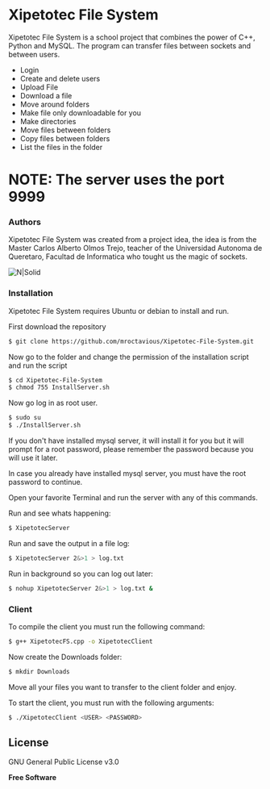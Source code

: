 # Xipetotec File System

Xipetotec File System is a school project that combines the power of C++, Python and MySQL. The program can transfer files between sockets and between users.

  - Login
  - Create and delete users
  - Upload File
  - Download a file
  - Move around folders
  - Make file only downloadable for you
  - Make directories
  - Move files between folders
  - Copy files between folders
  - List the files in the folder


# NOTE: The server uses the port 9999

### Authors

Xipetotec File System was created from a project idea, the idea is from the Master Carlos Alberto Olmos Trejo, teacher of the Universidad Autonoma de Queretaro, Facultad de Informatica who tought us the magic of sockets.

![N|Solid](http://posgradofif.uaq.mx/images/MIEVEA/nab/coordinador_mievea.JPG)


### Installation

Xipetotec File System requires Ubuntu or debian to install and run.

First download the repository
```sh
$ git clone https://github.com/mroctavious/Xipetotec-File-System.git
```

Now go to the folder and change the permission of the installation script and run the script
```sh
$ cd Xipetotec-File-System
$ chmod 755 InstallServer.sh
```

Now go log in as root user.
```sh
$ sudo su
$ ./InstallServer.sh
```

If you don't have installed mysql server, it will install it for you but it will prompt for a root password, please remember the password because you will use it later.

In case you already have installed mysql server, you must have the root password to continue.

Open your favorite Terminal and run the server with any of this commands.

Run and see whats happening:
```sh
$ XipetotecServer
```

Run and save the output in a file log:
```sh
$ XipetotecServer 2&>1 > log.txt
```

Run in background so you can log out later:
```sh
$ nohup XipetotecServer 2&>1 > log.txt &
```

### Client
To compile the client you must run the following command:
```sh
$ g++ XipetotecFS.cpp -o XipetotecClient
```

Now create the Downloads folder:
```sh
$ mkdir Downloads
```
Move all your files you want to transfer to the client folder and enjoy.

To start the client, you must run with the following arguments:
```sh
$ ./XipetotecClient <USER> <PASSWORD>
```

License
----

GNU General Public License v3.0


**Free Software**

